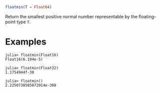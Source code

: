 ```julia
floatmin(T = Float64)
```

Return the smallest positive normal number representable by the floating-point type `T`.

# Examples

```jldoctest
julia> floatmin(Float16)
Float16(6.104e-5)

julia> floatmin(Float32)
1.1754944f-38

julia> floatmin()
2.2250738585072014e-308
```
